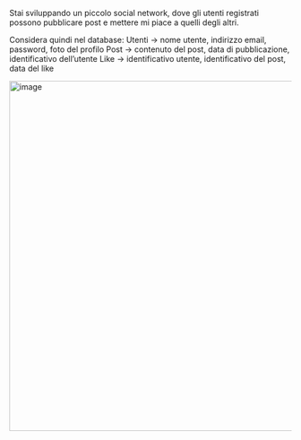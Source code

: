Stai sviluppando un piccolo social network, dove gli utenti registrati possono pubblicare post e mettere mi piace a quelli degli altri.

Considera quindi nel database:
Utenti → nome utente, indirizzo email, password, foto del profilo
Post → contenuto del post, data di pubblicazione, identificativo dell’utente
Like → identificativo utente, identificativo del post, data del like


<img width="1412" height="625" alt="image" src="https://github.com/user-attachments/assets/5caaa3ab-ea3f-4e2c-b5f9-30a7b08da45d" />
